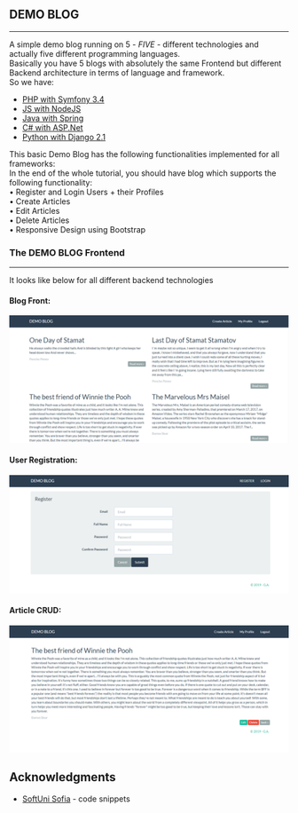﻿## DEMO BLOG
----

A simple demo blog running on 5 - *FIVE* - different technologies and actually five different programming languages.   
Basically you have 5 blogs with absolutely the same Frontend but different Backend architecture in terms of language and framework.  
So we have:  
* [PHP with Symfony 3.4](https://github.com/fingerman/softwareTechnologies/tree/master/php-mvc-symfony/blog-symfony)
* [JS with NodeJS](https://github.com/fingerman/softwareTechnologies/tree/master/express/blog-nodejs) 
* [Java with Spring](https://github.com/fingerman/softwareTechnologies/tree/master/java-springboot/blog-java)
* [C# with ASP.Net](https://github.com/fingerman/softwareTechnologies/tree/master/csharp-asp/blog-aspnet)
* [Python with Django 2.1](https://github.com/fingerman/softwareTechnologies/tree/master/python_django) 


This basic Demo Blog has the following functionalities implemented for all frameworks:  
In the end of the whole tutorial, you should have blog which supports the following functionality:  
•	Register and Login Users + their Profiles    
•	Create Articles  
•	Edit Articles  
•	Delete Articles  
•	Responsive Design using Bootstrap  

### The DEMO BLOG Frontend    
---      
It looks like below for all different backend technologies        
#### Blog Front:      
![Blog Front](https://github.com/fingerman/softwareTechnologies/blob/master/blog-photos/front.png)
#### User Registration:    
![User Registration](https://github.com/fingerman/softwareTechnologies/blob/master/blog-photos/register.png)
#### Article CRUD:      
![CRUD Article](https://github.com/fingerman/softwareTechnologies/blob/master/blog-photos/crud.png)    






## Acknowledgments

* [SoftUni Sofia](http://www.softuni.bg/en) - code snippets
